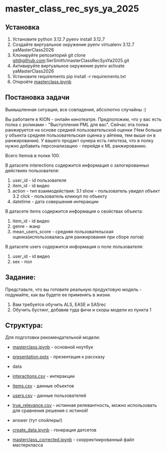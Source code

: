 # master_class_rec_sys_ya_2025

## Установка

1. Установите python 3.12.7
   pyenv install 3.12.7
2. Создайте виртуальное окружение 
   pyenv virtualenv 3.12.7 yaMasterClass2026
3. Клонируйте репозиторий git clone git@github.com:SerSmith/masterClassRecSysYa2025.git
4. Активируйте виртуальное окружение
   pyenv activate yaMasterClass2026
5. Установите requirements
   pip install -r requirements.txt
6. Откройте [masterclass.ipynb](masterclass.ipynb)

## Постановка задачи

Вымышленная ситуация, все совпадения, абсолютно случайны :)

Вы работаете в KION - онлайн кинотеатре. Предположим, что у вас есть полка с роликами - "Выступления PML для вас". Сейчас эта полка ранжируется на основе средней пользовательской оценки (Чем больше у объекта средняя пользовательская оценка у айтема, тем выше он в ранжировании). У вашего продакт оунера есть гипотеза, что в полку нужно добавить персонализацию - перейдя к ML ранжированию.

Всего Itemов в полке 100.

В датасете interections содержится информация о залогированных действиях пользователя:

1. user_id - id пользователя
2. item_id - id видео
3. action - тип взаимодействия:
3.1 show - пользователь увидел объект
3.2 click - пользователь кликнул по объекту
4. datetime - дата совершения интеракции

В датасете items содержится информация о свойствах объекта:

1. item_id - id видео
2. genre - жанр
3. mean_users_score - средняя пользовательская оценка(использовалась для ранжирования при сборе логов)

В датасете users содержится информация о поле пользователя:

1. user_id - id видео
2. sex - пол

## Задание:

Представьте, что вы готовите реальную продуктовую модель - подумайте, как вы будете ее применять в жизни.

1. Вам требуется обучить ALS, EASE и SASrec
3. Обучить бустинг, добавив туда фичи и скоры модели из пункта 1


## Структура:

Для подготовки рекомендательной модели:

- [masterclass.ipynb](masterclass.ipynb) - основной ноутбук
- [presentation.pptx](presentation.pptx) - презентация к рассказу
- data
- [interactions.csv](data/interactions.csv) - интеракции
- [items.csv](data/items.csv) - данные объектов
- [users.csv](data/users.csv) - данные пользователей
- [true_relevance.csv](data/true_relevance.csv) - истинная релевантность, можно использовать для сравнения решения с истиной!

- answer (тут спойлеры!)
- [create_data.ipynb](answer/create_data.ipynb) - генерация датсетов
- [masterclass_corrected.ipynb](answer/masterclass_corrected.ipynb) - скорректиированный файл мастеркласса